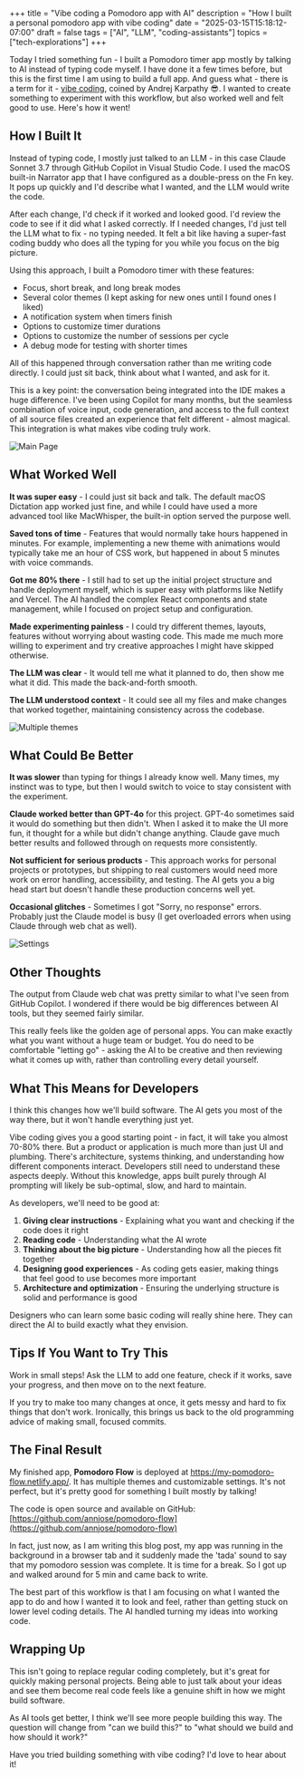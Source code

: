 +++
title = "Vibe coding a Pomodoro app with AI"
description = "How I built a personal pomodoro app with vibe coding"
date = "2025-03-15T15:18:12-07:00"
draft = false
tags = ["AI", "LLM", "coding-assistants"]
topics = ["tech-explorations"]
+++

Today I tried something fun - I built a Pomodoro timer app mostly by talking to AI instead of typing code myself. I have done it a few times before, but this is the first time I am using to build a full app. And guess what - there is a term for it - [vibe coding](https://en.wikipedia.org/wiki/Vibe_coding), coined by Andrej Karpathy 😎. I wanted to create something to experiment with this workflow, but also worked well and felt good to use. Here's how it went!

## How I Built It
Instead of typing code, I mostly just talked to an LLM - in this case Claude Sonnet 3.7 through GitHub Copilot in Visual Studio Code. I used the macOS built-in Narrator app that I have configured as a double-press on the Fn key. It pops up quickly and I'd describe what I wanted, and the LLM would write the code. 

After each change, I'd check if it worked and looked good. I'd review the code to see if it did what I asked correctly. If I needed changes, I'd just tell the LLM what to fix - no typing needed. It felt a bit like having a super-fast coding buddy who does all the typing for you while you focus on the big picture.

Using this approach, I built a Pomodoro timer with these features:
- Focus, short break, and long break modes
- Several color themes (I kept asking for new ones until I found ones I liked)
- A notification system when timers finish
- Options to customize timer durations
- Options to customize the number of sessions per cycle
- A debug mode for testing with shorter times

All of this happened through conversation rather than me writing code directly. I could just sit back, think about what I wanted, and ask for it.

This is a key point: the conversation being integrated into the IDE makes a huge difference. I've been using Copilot for many months, but the seamless combination of voice input, code generation, and access to the full context of all source files created an experience that felt different - almost magical. This integration is what makes vibe coding truly work.

![Main Page](main-page.png)

## What Worked Well

**It was super easy** - I could just sit back and talk. The default macOS Dictation app worked just fine, and while I could have used a more advanced tool like MacWhisper, the built-in option served the purpose well.

**Saved tons of time** - Features that would normally take hours happened in minutes. For example, implementing a new theme with animations would typically take me an hour of CSS work, but happened in about 5 minutes with voice commands.

**Got me 80% there** - I still had to set up the initial project structure and handle deployment myself, which is super easy with platforms like Netlify and Vercel. The AI handled the complex React components and state management, while I focused on project setup and configuration.

**Made experimenting painless** - I could try different themes, layouts, features without worrying about wasting code. This made me much more willing to experiment and try creative approaches I might have skipped otherwise.

**The LLM was clear** - It would tell me what it planned to do, then show me what it did. This made the back-and-forth smooth.

**The LLM understood context** - It could see all my files and make changes that worked together, maintaining consistency across the codebase.

![Multiple themes](multiple-themes.png)

## What Could Be Better

**It was slower** than typing for things I already know well. Many times, my instinct was to type, but then I would switch to voice to stay consistent with the experiment.

**Claude worked better than GPT-4o** for this project. GPT-4o sometimes said it would do something but then didn't. When I asked it to make the UI more fun, it thought for a while but didn't change anything. Claude gave much better results and followed through on requests more consistently.

**Not sufficient for serious products** - This approach works for personal projects or prototypes, but shipping to real customers would need more work on error handling, accessibility, and testing. The AI gets you a big head start but doesn't handle these production concerns well yet.

**Occasional glitches** - Sometimes I got "Sorry, no response" errors. Probably just the Claude model is busy (I get overloaded errors when using Claude through web chat as well).

![Settings](settings-modal.png)

## Other Thoughts
The output from Claude web chat was pretty similar to what I've seen from GitHub Copilot. I wondered if there would be big differences between AI tools, but they seemed fairly similar.

This really feels like the golden age of personal apps. You can make exactly what you want without a huge team or budget.
You do need to be comfortable "letting go" - asking the AI to be creative and then reviewing what it comes up with, rather than controlling every detail yourself.

## What This Means for Developers
I think this changes how we'll build software. The AI gets you most of the way there, but it won't handle everything just yet.

Vibe coding gives you a good starting point - in fact, it will take you almost 70-80% there. But a product or application is much more than just UI and plumbing. There's architecture, systems thinking, and understanding how different components interact. Developers still need to understand these aspects deeply. Without this knowledge, apps built purely through AI prompting will likely be sub-optimal, slow, and hard to maintain.

As developers, we'll need to be good at:

1. **Giving clear instructions** - Explaining what you want and checking if the code does it right
2. **Reading code** - Understanding what the AI wrote
3. **Thinking about the big picture** - Understanding how all the pieces fit together
4. **Designing good experiences** - As coding gets easier, making things that feel good to use becomes more important
5. **Architecture and optimization** - Ensuring the underlying structure is solid and performance is good

Designers who can learn some basic coding will really shine here. They can direct the AI to build exactly what they envision.

## Tips If You Want to Try This
Work in small steps! Ask the LLM to add one feature, check if it works, save your progress, and then move on to the next feature.

If you try to make too many changes at once, it gets messy and hard to fix things that don't work. Ironically, this brings us back to the old programming advice of making small, focused commits.

## The Final Result
My finished app, **Pomodoro Flow** is deployed at https://my-pomodoro-flow.netlify.app/. It has multiple themes and customizable settings. It's not perfect, but it's pretty good for something I built mostly by talking!

The code is open source and available on GitHub: [https://github.com/annjose/pomodoro-flow](https://github.com/annjose/pomodoro-flow)

In fact, just now, as I am writing this blog post, my app was running in the background in a browser tab and it suddenly made the 'tada' sound to say that my pomodoro session was complete. It is time for a break. So I got up and walked around for 5 min and came back to write.

The best part of this workflow is that I am focusing on what I wanted the app to do and how I wanted it to look and feel, rather than getting stuck on lower level coding details. The AI handled turning my ideas into working code.

## Wrapping Up
This isn't going to replace regular coding completely, but it's great for quickly making personal projects. Being able to just talk about your ideas and see them become real code feels like a genuine shift in how we might build software.

As AI tools get better, I think we'll see more people building this way. The question will change from "can we build this?" to "what should we build and how should it work?"

Have you tried building something with vibe coding? I'd love to hear about it!